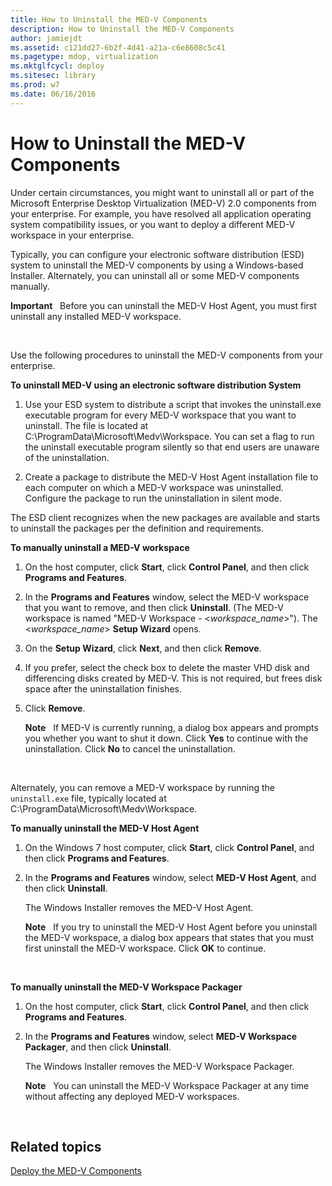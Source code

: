 ```yaml
---
title: How to Uninstall the MED-V Components
description: How to Uninstall the MED-V Components
author: jamiejdt
ms.assetid: c121dd27-6b2f-4d41-a21a-c6e8608c5c41
ms.pagetype: mdop, virtualization
ms.mktglfcycl: deploy
ms.sitesec: library
ms.prod: w7
ms.date: 06/16/2016
---
```



# How to Uninstall the MED-V Components


Under certain circumstances, you might want to uninstall all or part of the Microsoft Enterprise Desktop Virtualization (MED-V) 2.0 components from your enterprise. For example, you have resolved all application operating system compatibility issues, or you want to deploy a different MED-V workspace in your enterprise.

Typically, you can configure your electronic software distribution (ESD) system to uninstall the MED-V components by using a Windows-based Installer. Alternately, you can uninstall all or some MED-V components manually.

**Important**  
Before you can uninstall the MED-V Host Agent, you must first uninstall any installed MED-V workspace.

 

Use the following procedures to uninstall the MED-V components from your enterprise.

**To uninstall MED-V using an electronic software distribution System**

1.  Use your ESD system to distribute a script that invokes the uninstall.exe executable program for every MED-V workspace that you want to uninstall. The file is located at C:\\ProgramData\\Microsoft\\Medv\\Workspace. You can set a flag to run the uninstall executable program silently so that end users are unaware of the uninstallation.

2.  Create a package to distribute the MED-V Host Agent installation file to each computer on which a MED-V workspace was uninstalled. Configure the package to run the uninstallation in silent mode.

The ESD client recognizes when the new packages are available and starts to uninstall the packages per the definition and requirements.

**To manually uninstall a MED-V workspace**

1.  On the host computer, click **Start**, click **Control Panel**, and then click **Programs and Features**.

2.  In the **Programs and Features** window, select the MED-V workspace that you want to remove, and then click **Uninstall**. (The MED-V workspace is named "MED-V Workspace - &lt;*workspace\_name*&gt;"). The &lt;*workspace\_name*&gt; **Setup Wizard** opens.

3.  On the **Setup Wizard**, click **Next**, and then click **Remove**.

4.  If you prefer, select the check box to delete the master VHD disk and differencing disks created by MED-V. This is not required, but frees disk space after the uninstallation finishes.

5.  Click **Remove**.

    **Note**  
    If MED-V is currently running, a dialog box appears and prompts you whether you want to shut it down. Click **Yes** to continue with the uninstallation. Click **No** to cancel the uninstallation.

     

Alternately, you can remove a MED-V workspace by running the `uninstall.exe` file, typically located at C:\\ProgramData\\Microsoft\\Medv\\Workspace.

**To manually uninstall the MED-V Host Agent**

1.  On the Windows 7 host computer, click **Start**, click **Control Panel**, and then click **Programs and Features**.

2.  In the **Programs and Features** window, select **MED-V Host Agent**, and then click **Uninstall**.

    The Windows Installer removes the MED-V Host Agent.

    **Note**  
    If you try to uninstall the MED-V Host Agent before you uninstall the MED-V workspace, a dialog box appears that states that you must first uninstall the MED-V workspace. Click **OK** to continue.

     

**To manually uninstall the MED-V Workspace Packager**

1.  On the host computer, click **Start**, click **Control Panel**, and then click **Programs and Features**.

2.  In the **Programs and Features** window, select **MED-V Workspace Packager**, and then click **Uninstall**.

    The Windows Installer removes the MED-V Workspace Packager.

    **Note**  
    You can uninstall the MED-V Workspace Packager at any time without affecting any deployed MED-V workspaces.

     

## Related topics


[Deploy the MED-V Components](deploy-the-med-v-components.md)

 

 





